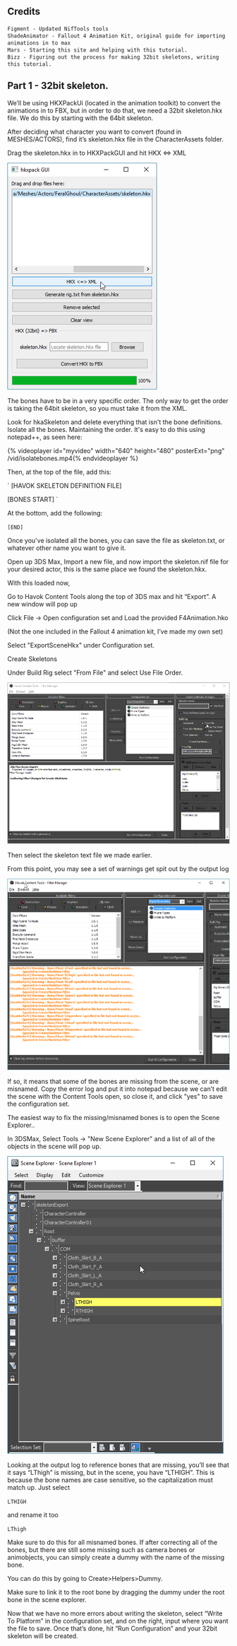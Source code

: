 ## Credits
	Figment - Updated NifTools tools
	ShadeAnimator - Fallout 4 Animation Kit, original guide for importing animations in to max
	Mars - Starting this site and helping with this tutorial.
	Bizz - Figuring out the process for making 32bit skeletons, writing this tutorial.


## Part 1 -  32bit skeleton.


We’ll be using HKXPackUi (located in the animation toolkit)  to convert the animations in to FBX, but in order to do that, we need a 32bit skeleton.hkx file. We do this by starting with the 64bit skeleton.

After deciding what character you want to convert (found in MESHES/ACTORS), find it’s skeleton.hkx file in the CharacterAssets folder.

Drag the skeleton.hkx in to HKXPackGUI and hit HKX <=> XML

![Puush button](/fallout-4/img/hkxpackGUI.png)

The bones have to be in a very specific order. The only way to get the order is taking the 64bit skeleton, so you must take it from the XML.

Look for hkaSkeleton and delete everything that isn't the bone definitions.
Isolate all the bones. Maintaining the order. It's easy to do this using notepad++, as seen here:

{% videoplayer id="myvideo" width="640" height="480" posterExt="png" /vid/isolatebones.mp4{% endvideoplayer %}


Then, at the top of the file, add this:

`
[HAVOK SKELETON DEFINITION FILE]

[BONES START]
`

At the bottom, add the following:

`
[END]
`

Once you've isolated all the bones, you can save the file as skeleton.txt, or whatever other name you want to give it.

Open up 3DS Max, Import a new file, and now import the skeleton.nif file for your desired actor, this is the same place we found the skeleton.hkx.

With this loaded now, 

Go to Havok Content Tools along the top of 3DS max and hit “Export”. A new window will pop up

Click File -> Open configuration set and Load the provided F4Animation.hko

(Not the one included in the Fallout 4 animation kit, I’ve made my own set)

Select "ExportSceneHkx" under Configuration set.

Create Skeletons

Under Build Rig select "From File" and select Use File Order.

![Build the rig from the text file we made](/fallout-4/img/buildarig.png)

Then select the skeleton text file we made earlier.

From this point, you may see a set of warnings get spit out by the output log 

![The bones are missing!!!](/fallout-4/img/MissingBones.png)

If so, it means that some of the bones are missing from the scene, or are misnamed. Copy the error log and put it into notepad because we can’t edit the scene with the Content Tools open, so close it, and click "yes" to save the configuration set.

The easiest way to fix the missing/misnamed bones is to open the Scene Explorer.. 

In 3DSMax,
Select Tools -> "New Scene Explorer" and a list of all of the objects in the scene will pop up.

![Scene Explorer](/fallout-4/img/SceneExplorer.png)

Looking at the output log to reference bones that are missing, you’ll see that it says “LThigh” is missing, but in the scene, you have “LTHIGH”. This is because the bone names are case sensitive, so the capitalization must match up. Just select 

`
LTHIGH 
`

and rename it too

`
LThigh
`

Make sure to do this for all misnamed bones. If after correcting all of the bones, but there are still some missing such as camera bones or animobjects, you can simply create a dummy with the name of the missing 
bone. 

You can do this by going to Create>Helpers>Dummy. 

Make sure to link it to the root bone by dragging the dummy under the root bone in the scene explorer. 

Now that we have no more errors about writing the skeleton, select “Write To Platform” in the configuration set, and on the right, input where you want the file to save. Once that’s done, hit 
“Run Configuration” and your 32bit skeleton will be created.

